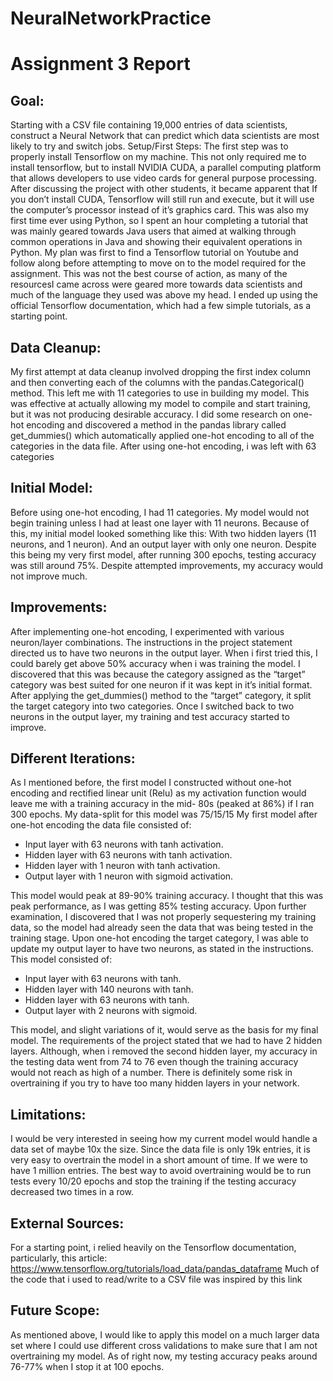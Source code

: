 # NeuralNetworkPractice
# Assignment 3 Report
## Goal:
Starting with a CSV file containing 19,000 entries of data scientists, construct a Neural Network that can predict which data scientists are most likely to try and switch jobs.
Setup/First Steps:
The first step was to properly install Tensorflow on my machine. This not only required me to install tensorflow, but to install NVIDIA CUDA, a parallel computing platform that allows developers to use video cards for general purpose processing. After discussing the project with other students, it became apparent that If you don’t install CUDA, Tensorflow will still run and execute, but it will use the computer’s processor instead of it’s graphics card.
This was also my first time ever using Python, so I spent an hour completing a tutorial that was mainly geared towards Java users that aimed at walking through common operations in Java and showing their equivalent operations in Python.
My plan was first to find a Tensorflow tutorial on Youtube and follow along before attempting to move on to the model required for the assignment. This was not the best course of action, as many of the resourcesI came across were geared more towards data scientists and much of the language they used was above my head. I ended up using the official 
Tensorflow documentation, which had a few simple tutorials, as a starting point.

## Data Cleanup:
My first attempt at data cleanup involved dropping the first index column and then converting each of the columns with the pandas.Categorical() method. This left me with 11 categories to use in building my model. This was effective at actually allowing my model to compile and start training, but it was not producing desirable accuracy.
I did some research on one-hot encoding and discovered a method in the pandas library called get_dummies() which automatically applied one-hot encoding to all of the categories in the data file. After using one-hot encoding, i was left with 63 categories

## Initial Model:
Before using one-hot encoding, I had 11 categories. My model would not begin training unless I had at least one layer with 11 neurons. Because of this, my initial model looked something like this: With two hidden layers (11 neurons, and 1 neuron). And an output layer with only one neuron.
Despite this being my very first model, after running 300 epochs, testing accuracy was still around 75%. Despite attempted improvements, my accuracy would not improve much.

## Improvements:
After implementing one-hot encoding, I experimented with various neuron/layer combinations. 
The instructions in the project statement directed us to have two neurons in the output layer. When i first tried this, I could barely get above 50% accuracy when i was training the model. I discovered that this was because the category assigned as the “target” category was best suited for one neuron if it was kept in it’s initial format. After applying the get_dummies() method to the “target” category, it split the target category into two categories. Once I switched back to two neurons in the output layer, my training and test accuracy started to improve.

## Different Iterations:
As I mentioned before, the first model I constructed without one-hot encoding and rectified linear unit (Relu) as my activation function would leave me with a training accuracy in the mid- 80s (peaked at 86%) if I ran 300 epochs. My data-split for this model was 75/15/15
My first model after one-hot encoding the data file consisted of:
- Input layer with 63 neurons with tanh activation.
- Hidden layer with 63 neurons with tanh activation.
- Hidden layer with 1 neuron with tanh activation.
- Output layer with 1 neuron with sigmoid activation.

This model would peak at 89-90% training accuracy. I thought that this was peak performance, as I was getting 85% testing accuracy. Upon further examination, I discovered that I was not properly sequestering my training data, so the model had already seen the data that was being tested in the training stage.
Upon one-hot encoding the target category, I was able to update my output layer to have two neurons, as stated in the instructions. This model consisted of:
- Input layer with 63 neurons with tanh.
- Hidden layer with 140 neurons with tanh.
- Hidden layer with 63 neurons with tanh.
- Output layer with 2 neurons with sigmoid.

This model, and slight variations of it, would serve as the basis for my final model. The requirements of the project stated that we had to have 2 hidden layers. Although, when i removed the second hidden layer, my accuracy in the testing data went from 74 to 76 even though the training accuracy would not reach as high of a number. There is definitely some risk in overtraining if you try to have too many hidden layers in your network.

## Limitations:
  I would be very interested in seeing how my current model would handle a data set of maybe 10x the size. Since the data file is only 19k entries, it is very easy to overtrain the model in a short amount of time. If we were to have 1 million entries. The best way to avoid overtraining would be to run tests every 10/20 epochs and stop the training if the testing accuracy decreased two times in a row.

## External Sources:
  For a starting point, i relied heavily on the Tensorflow documentation, particularly, this article: https://www.tensorflow.org/tutorials/load_data/pandas_dataframe
Much of the code that i used to read/write to a CSV file was inspired by this link

## Future Scope:
  As mentioned above, I would like to apply this model on a much larger data set where I could use different cross validations to make sure that I am not overtraining my model. As of right now, my testing accuracy peaks around 76-77% when I stop it at 100 epochs.
